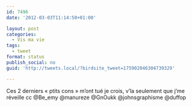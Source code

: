 ```yaml
---
id: 7496
date: '2012-03-03T11:14:50+01:00'

layout: post
categories:
  - Vis ma vie
tags:
  - tweet
format: status
publish_social: no
guid: 'http://tweets.local/?birdsite_tweet=175902046304739329'

---
```


Ces 2 derniers « ptits cons » m’ont tué je crois, v’la seulement que j’me réveille cc @Be\_emy @manureze @GnOukk @johnsgraphisme @duffop